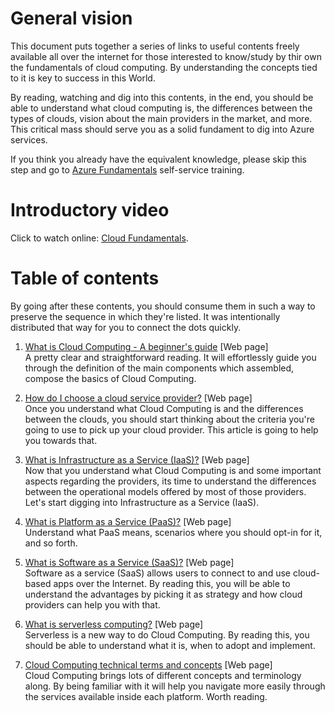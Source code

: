 # General vision

This document puts together a series of links to useful contents freely available all over the internet for those interested to know/study by thir own the fundamentals of cloud computing. By understanding the concepts tied to it is key to success in this World.

By reading, watching and dig into this contents, in the end, you should be able to understand what cloud computing is, the differences between the types of clouds, vision about the main providers in the market, and more. This critical mass should serve you as a solid fundament to dig into Azure services.

If you think you already have the equivalent knowledge, please skip this step and go to [Azure Fundamentals](azurefundamentals\module2_azure_fundamentals.md) self-service training.

# Introductory video

Click to watch online: [Cloud Fundamentals](https://channel9.msdn.com/events/Ignite/Microsoft-Ignite-Orlando-2017/THR1049R?term=cloud%20fundamentals&lang-en=true).

# Table of contents

By going after these contents, you should consume them in such a way to preserve the sequence in which they're listed. It was intentionally distributed that way for you to connect the dots quickly.

1. [What is Cloud Computing - A beginner's guide](https://azure.microsoft.com/en-us/overview/what-is-cloud-computing/) [Web page]<br />
A pretty clear and straightforward reading. It will effortlessly guide you through the definition of the main components which assembled, compose the basics of Cloud Computing.

2. [How do I choose a cloud service provider?](https://azure.microsoft.com/en-us/overview/choosing-a-cloud-service-provider/) [Web page]<br />
Once you understand what Cloud Computing is and the differences between the clouds, you should start thinking about the criteria you're going to use to pick up your cloud provider. This article is going to help you towards that.

3. [What is Infrastructure as a Service (IaaS)?](https://azure.microsoft.com/en-us/overview/what-is-iaas/) [Web page]<br />
Now that you understand what Cloud Computing is and some important aspects regarding the providers, its time to understand the differences between the operational models offered by most of those providers. Let's start digging into Infrastructure as a Service (IaaS). 

4. [What is Platform as a Service (PaaS)?](https://azure.microsoft.com/en-us/overview/what-is-paas/) [Web page]<br />
Understand what PaaS means, scenarios where you should opt-in for it, and so forth.

5. [What is Software as a Service (SaaS)?](https://azure.microsoft.com/en-us/overview/what-is-saas/) [Web page]<br />
Software as a service (SaaS) allows users to connect to and use cloud-based apps over the Internet. By reading this, you will be able to understand the advantages by picking it as strategy and how cloud providers can help you with that.

6. [What is serverless computing?](https://azure.microsoft.com/en-us/overview/what-is-serverless-computing/) [Web page]<br />
Serverless is a new way to do Cloud Computing. By reading this, you should be able to understand what it is, when to adopt and implement.

7. [Cloud Computing technical terms and concepts](https://azure.microsoft.com/en-us/overview/cloud-computing-dictionary/) [Web page]<br />
Cloud Computing brings lots of different concepts and terminology along. By being familiar with it will help you navigate more easily through the services available inside each platform. Worth reading.